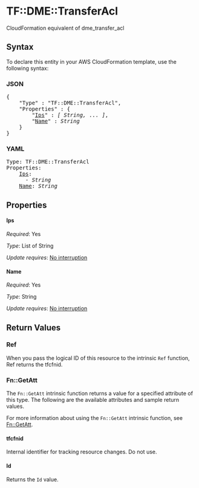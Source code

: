 # TF::DME::TransferAcl

CloudFormation equivalent of dme_transfer_acl

## Syntax

To declare this entity in your AWS CloudFormation template, use the following syntax:

### JSON

<pre>
{
    "Type" : "TF::DME::TransferAcl",
    "Properties" : {
        "<a href="#ips" title="Ips">Ips</a>" : <i>[ String, ... ]</i>,
        "<a href="#name" title="Name">Name</a>" : <i>String</i>
    }
}
</pre>

### YAML

<pre>
Type: TF::DME::TransferAcl
Properties:
    <a href="#ips" title="Ips">Ips</a>: <i>
      - String</i>
    <a href="#name" title="Name">Name</a>: <i>String</i>
</pre>

## Properties

#### Ips

_Required_: Yes

_Type_: List of String

_Update requires_: [No interruption](https://docs.aws.amazon.com/AWSCloudFormation/latest/UserGuide/using-cfn-updating-stacks-update-behaviors.html#update-no-interrupt)

#### Name

_Required_: Yes

_Type_: String

_Update requires_: [No interruption](https://docs.aws.amazon.com/AWSCloudFormation/latest/UserGuide/using-cfn-updating-stacks-update-behaviors.html#update-no-interrupt)

## Return Values

### Ref

When you pass the logical ID of this resource to the intrinsic `Ref` function, Ref returns the tfcfnid.

### Fn::GetAtt

The `Fn::GetAtt` intrinsic function returns a value for a specified attribute of this type. The following are the available attributes and sample return values.

For more information about using the `Fn::GetAtt` intrinsic function, see [Fn::GetAtt](https://docs.aws.amazon.com/AWSCloudFormation/latest/UserGuide/intrinsic-function-reference-getatt.html).

#### tfcfnid

Internal identifier for tracking resource changes. Do not use.

#### Id

Returns the <code>Id</code> value.

